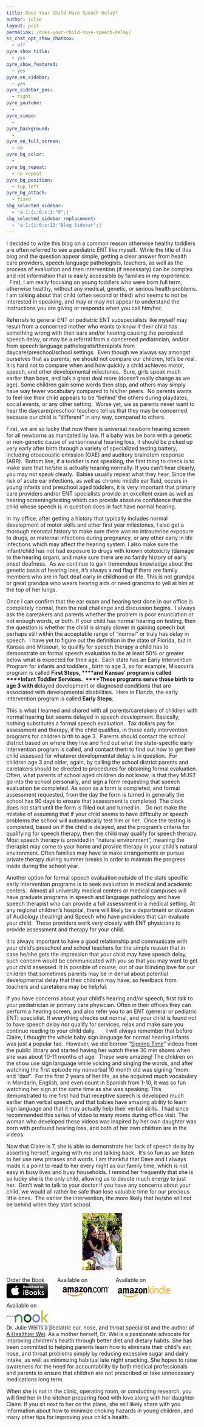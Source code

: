 ```yaml
---
title: Does Your Child Have Speech Delay?
author: julie
layout: post
permalink: /does-your-child-have-speech-delay/
sc_chat_opt_show_chatbox:
  - off
pyre_show_title:
  - yes
pyre_show_featured:
  - yes
pyre_en_sidebar:
  - yes
pyre_sidebar_pos:
  - right
pyre_youtube:
  - 
pyre_vimeo:
  - 
pyre_background:
  - 
pyre_en_full_screen:
  - no
pyre_bg_color:
  - 
pyre_bg_repeat:
  - no-repeat
pyre_bg_position:
  - top left
pyre_bg_attach:
  - fixed
sbg_selected_sidebar:
  - 'a:1:{i:0;s:1:"0";}'
sbg_selected_sidebar_replacement:
  - 'a:1:{i:0;s:12:"Blog Sidebar";}'
---
```

I decided to write this blog on a common reason otherwise healthy toddlers are often referred to see a pediatric ENT like myself.  While the title of this blog and the question appear simple, getting a clear answer from health care providers, speech language pathologists, teachers, as well as the process of evaluation and then intervention (if necessary) can be complex and not information that is easily accessible by families in my experience.   First, I am really focusing on young toddlers who were born full term, otherwise healthy, without any medical, genetic, or serious health problems. I am talking about that child (often second or third) who seems to not be interested in speaking, and may or may not appear to understand the instructions you are giving or responds when you call him/her.

Referrals to general ENT or pediatric ENT subspecialists like myself may result from a concerned mother who wants to know if their child has something wrong with their ears and/or hearing causing the perceived speech delay, or may be a referral from a concerned pediatrician, and/or from speech language pathologists/therapists from daycare/preschool/school settings.  Even though we always say amongst ourselves that as parents, we should not compare our children, let’s be real.  It is hard not to compare when and how quickly a child achieves motor, speech, and other developmental milestones.  Sure, girls speak much earlier than boys, and talk a great deal more (doesn’t really change as we age). Some children gain some words then stop, and others may simply have way fewer vocabulary compared to his/her peers.  No parents wants to feel like their child appears to be “behind’ the others during playdates, social events, or any other setting.  Worse yet, we as parents never want to hear the daycare/preschool teachers tell us that they may be concerned because our child is “different” in any way, compared to others.

First, we are so lucky that now there is universal newborn hearing screen for all newborns as mandated by law. If a baby was be born with a genetic or non-genetic cause of sensorineural hearing loss, it should be picked up very early after birth through a variety of specialized testing battery, including otoacoustic emission (OAE) and auditory brainstem response (ABR).  Bottom line, if a toddler is not speaking, the first thing to check is to make sure that he/she is actually hearing normally. If you can’t hear clearly, you may not speak clearly.  Babies usually repeat what they hear. Since the risk of acute ear infections, as well as chronic middle ear fluid, occurs in young infants and preschool aged toddlers, it is very important that primary care providers and/or ENT specialists provide an excellent exam as well as hearing screening/testing which can provide absolute confidence that the child whose speech is in question does in fact have normal hearing.

In my office, after getting a history that typically includes normal development of motor skills and other first year milestones, I also get a thorough neonatal history to make sure there was no intrauterine exposure to drugs, or maternal infections during pregnancy, or any other early in life infections which may affect the hearing system. I also make sure the infant/child has not had exposure to drugs with known ototoxicity (damage to the hearing organ), and make sure there are no family history of early onset deafness.  As we continue to gain tremendous knowledge about the genetic basis of hearing loss, it’s always a red flag if there are family members who are in fact deaf early in childhood or life. This is not grandpa or great grandpa who wears hearing aids or need grandma to yell at him at the top of her lungs.

Once I can confirm that the ear exam and hearing test done in our office is completely normal, then the real challenge and discussion begins.  I always ask the caretakers and parents whether the problem is poor enunciation or not enough words, or both. If your child has normal hearing on testing, then the question is whether the child is simply slower in gaining speech but perhaps still within the acceptable range of “normal” or truly has delay in speech.  I have yet to figure out the definition in the state of Florida, but in Kansas and Missouri, to qualify for speech therapy a child has to demonstrate on formal speech evaluation to be at least 50% or greater below what is expected for their age.  Each state has an Early Intervention Program for infants and toddlers , birth to age 3, so for example, Missouri’s program is called **First Steps, ****and Kansas’ program is called ****Infant Toddler Services.  ****These programs serve those birth to age 3 with d**elayed development or diagnosed conditions that are associated with developmental disabilities.  Here in Florida, the early intervention program is called **Early Steps**.

This is what I learned and shared with all parents/caretakers of children with normal hearing but seems delayed in speech development. Basically, nothing substitutes a formal speech evaluation.  Tax dollars pay for assessment and therapy, if the child qualifies, in these early intervention programs for children birth to age 3.  Parents should contact the school district based on where they live and find out what the state-specific early intervention program is called, and contact them to find out how to get their child assessed for whatever developmental delay is in question.  For children age 3 and older, again, by calling the school district parents and caretakers should be directed to procedures for obtaining formal evaluation. Often, what parents of school aged children do not know, is that they MUST go into the school personally, and sign a form requesting that speech evaluation be completed. As soon as a form is completed, and formal assessment requested, from the day the form is turned in generally the school has 90 days to ensure that assessment is completed. The clock does not start until the form is filled out and turned in.   Do not make the mistake of assuming that if your child seems to have difficulty or speech problems the school will automatically test him or her.  Once the testing is completed, based on if the child is delayed, and the program’s criteria for qualifying for speech therapy, then the child may qualify for speech therapy. Most speech therapy is provided in “natural environment”, meaning the therapist may come to your home and provide therapy in your child’s natural environment. Often families may have to make arrangements or pursue private therapy during summer breaks in order to maintain the progress made during the school year.

Another option for formal speech evaluation outside of the state specific early intervention programs is to seek evaluation in medical and academic centers.  Almost all university medical centers or medical campuses will have graduate programs in speech and language pathology and have speech therapist who can provide a full assessment in a medical setting. At any regional children’s hospital, there will likely be a department or division of Audiology (hearing) and Speech who have providers that can evaluate your child.  These providers work very closely with ENT physicians to provide assessment and therapy for your child.

It is always important to have a good relationship and communicate with your child’s preschool and school teachers for the simple reason that in case he/she gets the impression that your child may have speech delay, such concern would be communicated with you so that you may want to get your child assessed. It is possible of course, out of our blinding love for our children that sometimes parents may be in denial about potential developmental delay that their children may have, so feedback from teachers and caretakers may be helpful.

If you have concerns about your child’s hearing and/or speech, first talk to your pediatrician or primary care physician. Often in their offices they can perform a hearing screen, and also refer you to an ENT (general or pediatric ENT) specialist. If everything checks out normal, and your child is found not to have speech delay nor qualify for services, relax and make sure you continue reading to your child daily.       I will always remember that before Claire, I thought the whole baby sign language for normal hearing infants was just a popular fad.  However, we did borrow “[Signing Time][1]” videos from the public library and started having her watch these 30 min shows when she was about 10-11 months of age.  These were amazing! The children on the show use sign language while voicing and singing the words, and after watching the first episode my nonverbal 10 month old was signing “mom: and “dad”.  For the first 2 years of her life, as she acquired much vocabulary in Mandarin, English, and even count in Spanish from 1-10, it was so fun watching her sign at the same time as she was speaking. This demonstrated to me first had that receptive speech is developed much earlier than verbal speech, and that babies have amazing ability to learn sign language and that it may actually help their verbal skills.  I had since recommended this series of video to many moms during office visit. The woman who developed these videos was inspired by her own daughter was born with profound hearing loss, and both of her own children are in the videos.

Now that Claire is 7, she is able to demonstrate her lack of speech delay by asserting herself, arguing with me and talking back.  It’s so fun as we listen to her use new phrases and words. I am thankful that Dave and I always made it a point to read to her every night as our family time, which is not easy in busy lives and busy households. I remind her frequently that she is so lucky she is the only child, allowing us to devote much energy to just her.  Don’t wait to talk to your doctor if you have any concerns about your child, we would all rather be safe than lose valuable time for our precious little ones.  The earlier the intervention, the more likely that he/she will not be behind when they start school.

<span style="width:105px;display:table;margin:0 auto;"><a href="the-book/"><img src="/wp-content/uploads/2014/04/AHealthierWei_cover_150.png" /></a></span>

<p style="height:80px">
  <span style="width:130px;display:inline-block;vertical-align:top;"> Order the Book <a href="https://itunes.apple.com/us/book/a-healthier-wei/id806784060?ls=1&mt=11#" target="_blank" > <img class="size-full wp-image-944" alt="Apple iBooks" title="Apple iBooks" src="/wp-content/uploads/2014/02/Download_on_iBooks_Badge_US-UK_110x40_090513.png" width="110" height="40" /></a> </span> <span style="width:150px;display:inline-block;vertical-align:top;">Available on <a href="http://amzn.to/1fSNqeb" target="_blank" > <img class="size-full wp-image-945" alt="Amazon.com" title="Amazon.com" src="/wp-content/uploads/2014/02/amazon_com_logo_160.jpg" width="160" height="47" /> </a> </span> <span  style="width:150px;display:inline-block;vertical-align:top;">Available on <a href="http://amzn.to/1eHEfNl" target="_blank" > <img class="size-full wp-image-946" alt="Amazon Kindle" title="Amazon Kindle" src="/wp-content/uploads/2014/02/kindle_logo_160.jpg" width="160" height="43" /> </a> </span> <span style="width:150px;display:inline-block;vertical-align:top;">Available on <a href="http://www.barnesandnoble.com/w/a-healthier-wei-julie-wei/1118260302?ean=2940148244592&itm=1&usri=2940148244592" target="_blank" > <img class="size-full wp-image-947" alt="Nook" title="Nook" src="/wp-content/uploads/2014/02/nook_logo_160.png" width="160" height="52" /></a> </span>
</p>

\-----

Dr. Julie Wei is a pediatric ear, nose, and throat specialist and the author of [A Healthier Wei][2]. As a mother herself, Dr. Wei is a passionate advocate for improving children's health through better diet and dietary habits. She has been committed to helping parents learn how to eliminate their child's ear, nose, and throat problems simply by reducing excessive sugar and dairy intake, as well as minimizing habitual late night snacking. She hopes to raise awareness for the need for accountability by both medical professionals and parents to ensure that children are not prescribed or take unnecessary medications long term. 

When she is not in the clinic, operating room, or conducting research, you will find her in the kitchen preparing food with love along with her daughter Claire. If you sit next to her on the plane, she will likely share with you information about how to minimize choking hazards in young children, and many other tips for improving your child's health.

 [1]: http://www.signingtime.com/
 [2]: the-book